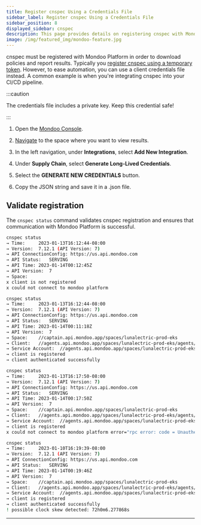 ```yaml
---
title: Register cnspec Using a Credentials File
sidebar_label: Register cnspec Using a Credentials File
sidebar_position: 8
displayed_sidebar: cnspec
description: This page provides details on registering cnspec with Mondoo Platform using a credentials file.
image: /img/featured_img/mondoo-feature.jpg
---
```


cnspec must be registered with Mondoo Platform in order to download policies and report results. Typically you [register cnspec using a temporary token](registration.md). However, to ease automation, you can use a client credentials file instead. A common example is when you're integrating cnspec into your CI/CD pipeline.

:::caution

The credentials file includes a private key. Keep this credential safe!

:::

1. Open the [Mondoo Console](https://console.mondoo.com).

2. [Navigate](/platform/start/navigate/) to the space where you want to view results.

3. In the left navigation, under **Integrations**, select **Add New Integration**.

4. Under **Supply Chain**, select **Generate Long-Lived Credentials**.

5. Select the **GENERATE NEW CREDENTIALS** button.

6. Copy the JSON string and save it in a .json file.

## Validate registration

The `cnspec status` command validates cnspec registration and ensures that communication with Mondoo Platform is successful.

```bash title="Unregistered cnspec"
cnspec status
→ Time:		2023-01-13T16:12:44-08:00
→ Version:	7.12.1 (API Version: 7)
→ API ConnectionConfig:	https://us.api.mondoo.com
→ API Status:	SERVING
→ API Time:	2023-01-14T00:12:45Z
→ API Version:	7
→ Space:
x client is not registered
x could not connect to mondoo platform
```

```bash title="Correctly registered client"
cnspec status
→ Time:		2023-01-13T16:12:44-08:00
→ Version:	7.12.1 (API Version: 7)
→ API ConnectionConfig:	https://us.api.mondoo.com
→ API Status:	SERVING
→ API Time:	2023-01-14T00:11:18Z
→ API Version:	7
→ Space:	//captain.api.mondoo.app/spaces/lunalectric-prod-eks
→ Client:	//agents.api.mondoo.app/spaces/lunalectric-prod-eks/agents/1N9EGTzvlizF1n7vPtz21y7XFA3
→ Service Account:	//agents.api.mondoo.app/spaces/lunalectric-prod-eks/serviceaccounts/1N9EGTzvlizF1n7vPtz21y7XFA3
→ client is registered
→ client authenticated successfully
```

```bash title="Invalid cnspec registration"
cnspec status
→ Time:		2023-01-13T16:17:50-08:00
→ Version:	7.12.1 (API Version: 7)
→ API ConnectionConfig:	https://us.api.mondoo.com
→ API Status:	SERVING
→ API Time:	2023-01-14T00:17:50Z
→ API Version:	7
→ Space:	//captain.api.mondoo.app/spaces/lunalectric-prod-eks
→ Client:	//agents.api.mondoo.app/spaces/lunalectric-prod-eks/agents/1N9EGTzvlizF1n7vPtz21y7XFA3
→ Service Account:	//agents.api.mondoo.app/spaces/lunalectric-prod-eks/serviceaccounts/1N9EGTzvlizF1n7vPtz21y7XFA3
→ client is registered
x could not connect to mondoo platform error="rpc error: code = Unauthenticated desc = request permission unauthenticated"permission unauthenticated"
```

```bash title="No current system time (clock skew detected)"
cnspec status
→ Time:		2023-01-10T16:19:39-08:00
→ Version:	7.12.1 (API Version: 7)
→ API ConnectionConfig:	https://us.api.mondoo.com
→ API Status:	SERVING
→ API Time:	2023-01-14T00:19:46Z
→ API Version:	7
→ Space:	//captain.api.mondoo.app/spaces/lunalectric-prod-eks
→ Client:	//agents.api.mondoo.app/spaces/lunalectric-prod-eks/agents/1N9EGTzvlizF1n7vPtz21y7XFA3
→ Service Account:	//agents.api.mondoo.app/spaces/lunalectric-prod-eks/serviceaccounts/1N9EGTzvlizF1n7vPtz21y7XFA3
→ client is registered
→ client authenticated successfully
! possible clock skew detected: 72h0m6.277868s
```

---
